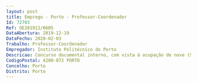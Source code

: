```yaml
--- 
layout: post
title: Emprego - Porto - Professor-Coordenador
Id: 72703
Ref: OE201912/0605
DataAbertura: 2019-12-19
DataFecho: 2020-02-03
Trabalho: Professor-Coordenador
Empregador: Instituto Politécnico do Porto
Descricao: Concurso documental interno, com vista à ocupação de nove (9) postos de trabalho, na categoria de professor coordenador, área disciplinar de Engenharia Eletrotécnica, na modalidade de contrato de trabalho em funções públicas por tempo indeterminado, nos termos do artigo 76.º do Decreto Lei n.º 84 2019 de 28 de junho.Ao professor coordenador competem as funções constantes no n.º 5 do artigo 3.º do Dec lei nº185 81, de 1 de julho, alterado pelo decreto  Lei nº207 2009, de 31 de agosto e pela Lei nº7 2010 de 13 de maio (ECPDESP).
CodigoPostal: 4200-072 PORTO
Concelho: Porto
Distrito: Porto
--- 
```

